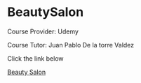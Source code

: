 # BeautySalon

Course Provider: Udemy

Course Tutor: Juan Pablo De la torre Valdez

Click the link below

[Beauty Salon](https://beautysalon-diego.netlify.app/)
